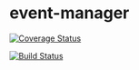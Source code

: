 # event-manager

[![Coverage Status](https://coveralls.io/repos/github/Spectrumsun/eventmanager/badge.svg?branch=develop)](https://coveralls.io/github/Spectrumsun/eventmanager?branch=develop)

[![Build Status](https://travis-ci.org/Spectrumsun/eventmanager.svg?branch=heroku_deployment)](https://travis-ci.org/Spectrumsun/eventmanager)

